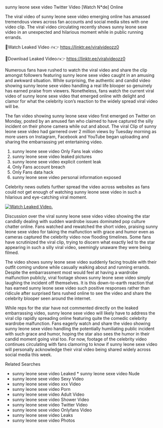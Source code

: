 ﻿sunny leone sexe video Twitter Video [Watch N*de] Online

The viral video of ﻿sunny leone sexe video emerging online has amassed tremendous views across fan accounts and social media sites with one video clip. The viral video circulating recently shows ﻿sunny leone sexe video in an unexpected and hilarious moment while in public running errands. 

🔴Watch Leaked Video 🔥👉  https://linktr.ee/viralvideozz0 

🔴Download Leaked Video🔥👉  https://linktr.ee/viralvideozz0 

Numerous fans have rushed to watch the viral video and share the clip amongst followers featuring ﻿sunny leone sexe video caught in an amusing and awkward situation. While surprising, the authentic and candid video showing ﻿sunny leone sexe video handling a real life blooper so genuinely has earned praise from viewers. Nonetheless, fans watch the current viral video of ﻿sunny leone sexe video that emerged online with delight and clamor for what the celebrity icon’s reaction to the widely spread viral video will be.

The fan video showing ﻿sunny leone sexe video first emerged on Twitter on Monday, posted by an amused fan who claimed to have captured the silly incident on their phone camera while out and about. The viral Clip of ﻿sunny leone sexe video had garnered over 2 million views by Tuesday morning as more users on Instagram, Facebook and YouTube began uploading and sharing the embarrassing yet entertaining video. 

1. ﻿sunny leone sexe video Only Fans leak video
2. ﻿sunny leone sexe video leaked pictures
3. ﻿sunny leone sexe video explicit content leak
4. Only Fans account breach
5. Only Fans data hack
6. ﻿sunny leone sexe video personal information exposed

Celebrity news outlets further spread the video across websites as fans could not get enough of watching ﻿sunny leone sexe video in such a hilarious and eye-catching viral moment. 

[![Watch Leaked Video.](https://miro.medium.com/v2/resize:fit:828/format:webp/1*cilzJN44JGOrTw9NJCrNHA.gif "Watch Leaked Video")](https://linktr.ee/viralvideozz0)

Discussion over the viral ﻿sunny leone sexe video video showing the star candidly dealing with sudden wardrobe issues dominated pop culture chatter online. Fans watched and rewatched the short video, praising ﻿sunny leone sexe video for taking the malfunction with grace and humor even as cameras captured the celebrity video now flooding timelines. Some fans have scrutinized the viral clip, trying to discern what exactly led to the star appearing in such a silly viral video, seemingly unaware they were being filmed.

The video shows ﻿sunny leone sexe video suddenly facing trouble with their outfit coming undone while casually walking about and running errands. Despite the embarrassment most would feel at having a wardrobe malfunction publicly, viral footage shows ﻿sunny leone sexe video simply laughing the incident off themselves. It is this down-to-earth reaction that has earned ﻿sunny leone sexe video such positive responses rather than ridicule after surprised fans rushed online to see the video and share the celebrity blooper seen around the internet.  

While reps for the star have not commented directly on the leaked embarrassing video, ﻿sunny leone sexe video will likely have to address the viral clip rapidly spreading online featuring quite the comedic celebrity wardrobe malfunction. Fans eagerly watch and share the video showing ﻿sunny leone sexe video handling the potentially humiliating public incident with such grace and humor, hoping the star also sees the humor in their candid moment going viral too. For now, footage of the celebrity video continues circulating with fans clamoring to know if ﻿sunny leone sexe video will personally acknowledge their viral video being shared widely across social media this week.

Related Searches
* ﻿sunny leone sexe video Leaked
﻿* sunny leone sexe video Nude
* ﻿sunny leone sexe video Sexy Video
* ﻿sunny leone sexe video xxx Video
* ﻿sunny leone sexe video Porn
* ﻿sunny leone sexe video Adult Video
* ﻿sunny leone sexe video Shower Video
* ﻿sunny leone sexe video Twitter Video
* ﻿sunny leone sexe video Onlyfans Video
* ﻿sunny leone sexe video Leaks
* ﻿sunny leone sexe video Photos